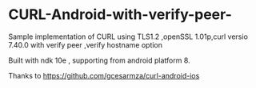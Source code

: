 # CURL-Android-with-verify-peer-
Sample implementation of CURL using TLS1.2 ,openSSL 1.01p,curl versio 7.40.0 with verify peer ,verify hostname option

Built with ndk 10e , supporting from android platform 8.

Thanks to https://github.com/gcesarmza/curl-android-ios 
